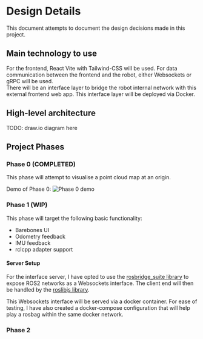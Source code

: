 # Design Details

This document attempts to document the design decisions made in this project.

## Main technology to use

For the frontend, React Vite with Tailwind-CSS will be used. For data communication between the frontend and the robot, either Websockets or gRPC will be used.  
There will be an interface layer to bridge the robot internal network with this external frontend web app. This interface layer will be deployed via Docker.

## High-level architecture
TODO: draw.io diagram here

## Project Phases

### Phase 0 (COMPLETED)
This phase will attempt to visualise a point cloud map at an origin.

Demo of Phase 0:
![Phase 0 demo](showcase/phase0-complete.gif)

### Phase 1 (WIP)
This phase will target the following basic functionality:
- Barebones UI
- Odometry feedback
- IMU feedback
- rclcpp adapter support

#### Server Setup
For the interface server, I have opted to use the [rosbridge_suite library](https://github.com/RobotWebTools/rosbridge_suite) to expose ROS2 networks as a Websockets interface. The client end will then be handled by the [roslibjs library](https://github.com/RobotWebTools/roslibjs).

This Websockets interface will be served via a docker container. For ease of testing, I have also created a docker-compose configuration that will help play a rosbag within the same docker network.

### Phase 2
